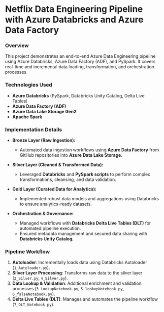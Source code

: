 # Netflix Data Engineering Pipeline with Azure Databricks and Azure Data Factory

### Overview
This project demonstrates an end-to-end Azure Data Engineering pipeline using Azure Databricks, Azure Data Factory (ADF), and PySpark. It covers real-time and incremental data loading, transformation, and orchestration processes.

### Technologies Used
- **Azure Databricks** (PySpark, Databricks Unity Catalog, Delta Live Tables)
- **Azure Data Factory (ADF)**
- **Azure Data Lake Storage Gen2**
- **Apache Spark**

### Implementation Details

- **Bronze Layer (Raw Ingestion):**
  - Automated data ingestion workflows using **Azure Data Factory** from GitHub repositories into **Azure Data Lake Storage**.

- **Silver Layer (Cleaned & Transformed Data):**
  - Leveraged **Databricks** and **PySpark scripts** to perform complex transformations, cleansing, and data validation.

- **Gold Layer (Curated Data for Analytics):**
  - Implemented robust data models and aggregations using Databricks to ensure analytics-ready datasets.

- **Orchestration & Governance:**
  - Managed workflows with **Databricks Delta Live Tables (DLT)** for automated pipeline execution.
  - Ensured metadata management and secured data sharing with **Databricks Unity Catalog**.


### Pipeline Workflow
1. **Autoloader**: Incrementally loads data using Databricks Autoloader (`1_Autoloader.py`).
2. **Silver Layer Processing**: Transforms raw data to the silver layer (`2_Silver.py`, `4_Silver.py`).
3. **Data Lookup & Validation**: Additional enrichment and validation processes (`3_LookupNotebook.py`, `5_lookupNotebook.py`, `6_falseNotebook.py`).
4. **Delta Live Tables (DLT)**: Manages and automates the pipeline workflow (`7_DLT_Notebook.py`).
